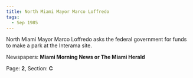 ```yaml
---  
title: North Miami Mayor Marco Loffredo  
tags:  
  - Sep 1985  
---  
```

  
North Miami Mayor Marco Loffredo asks the federal government for funds to make a park at the Interama site.  
  
Newspapers: **Miami Morning News or The Miami Herald**  
  
Page: **2**, Section: **C** 
